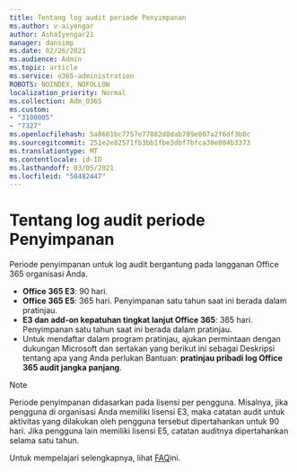 ```yaml
---
title: Tentang log audit periode Penyimpanan
ms.author: v-aiyengar
author: AshaIyengar21
manager: dansimp
ms.date: 02/26/2021
ms.audience: Admin
ms.topic: article
ms.service: o365-administration
ROBOTS: NOINDEX, NOFOLLOW
localization_priority: Normal
ms.collection: Adm_O365
ms.custom:
- "3100005"
- "7327"
ms.openlocfilehash: 5a8601bc7757e77882d8dab709e007a2f6df3b0c
ms.sourcegitcommit: 251e2e82571fb3bb1fbe3dbf7bfca30e004b3373
ms.translationtype: MT
ms.contentlocale: id-ID
ms.lasthandoff: 03/05/2021
ms.locfileid: "50482447"
---
```

# <a name="about-audit-logs-retention-periods"></a>Tentang log audit periode Penyimpanan

Periode penyimpanan untuk log audit bergantung pada langganan Office 365 organisasi Anda.

- **Office 365 E3**: 90 hari.
- **Office 365 E5**: 365 hari. Penyimpanan satu tahun saat ini berada dalam pratinjau.
- **E3 dan add-on kepatuhan tingkat lanjut Office 365**: 365 hari. Penyimpanan satu tahun saat ini berada dalam pratinjau.
- Untuk mendaftar dalam program pratinjau, ajukan permintaan dengan dukungan Microsoft dan sertakan yang berikut ini sebagai Deskripsi tentang apa yang Anda perlukan Bantuan: **pratinjau pribadi log Office 365 audit jangka panjang**.
> [!NOTE]
> Periode penyimpanan didasarkan pada lisensi per pengguna. Misalnya, jika pengguna di organisasi Anda memiliki lisensi E3, maka catatan audit untuk aktivitas yang dilakukan oleh pengguna tersebut dipertahankan untuk 90 hari. Jika pengguna lain memiliki lisensi E5, catatan auditnya dipertahankan selama satu tahun.

Untuk mempelajari selengkapnya, lihat [FAQ](https://go.microsoft.com/fwlink/?linkid=2115336)ini.